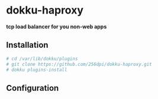 # dokku-haproxy

**tcp load balancer for you non-web apps**

## Installation

```bash
# cd /var/lib/dokku/plugins
# git clone https://github.com/256dpi/dokku-haproxy.git
# dokku plugins-install
```

## Configuration

